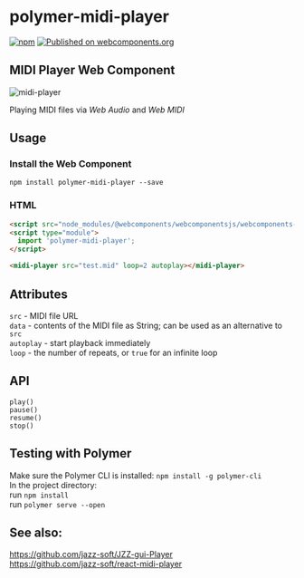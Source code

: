 # polymer-midi-player

[![npm](https://img.shields.io/npm/v/polymer-midi-player.svg)](https://www.npmjs.com/package/polymer-midi-player)
[![Published on webcomponents.org](https://img.shields.io/badge/webcomponents.org-published-blue.svg)](https://www.webcomponents.org/element/polymer-midi-player)

## MIDI Player Web Component

![midi-player](https://jazz-soft.github.io/img/midi-player.png)

Playing MIDI files via *Web Audio* and *Web MIDI*

## Usage
### Install the Web Component
`npm install polymer-midi-player --save`

### HTML

```html
<script src="node_modules/@webcomponents/webcomponentsjs/webcomponents-bundle.js"></script>
<script type="module">
  import 'polymer-midi-player';
</script>
```
```html
<midi-player src="test.mid" loop=2 autoplay></midi-player>
```

## Attributes
`src` - MIDI file URL  
`data` - contents of the MIDI file as String;
can be used as an alternative to `src`  
`autoplay` - start playback immediately  
`loop` - the number of repeats, or `true` for an infinite loop

## API
`play()`  
`pause()`  
`resume()`  
`stop()`

## Testing with Polymer
Make sure the Polymer CLI is installed:
`npm install -g polymer-cli`  
In the project directory:  
run `npm install`  
run `polymer serve --open`

## See also:
https://github.com/jazz-soft/JZZ-gui-Player  
https://github.com/jazz-soft/react-midi-player
